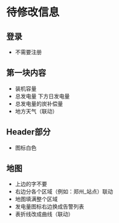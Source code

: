 # 待修改信息

## 登录

* 不需要注册

## 第一块内容

* 装机容量
* 总发电量  下方日发电量
* 总发电量的炭补偿量
* 地方天气（联动）

## Header部分

* 图标白色

## 地图

* 上边的字不要
* 右边分各个区域（例如：郑州_站点）联动
* 地图填满整个区域
* 发电量图标右边换成告警列表
* 表折线改成曲线（联动）

